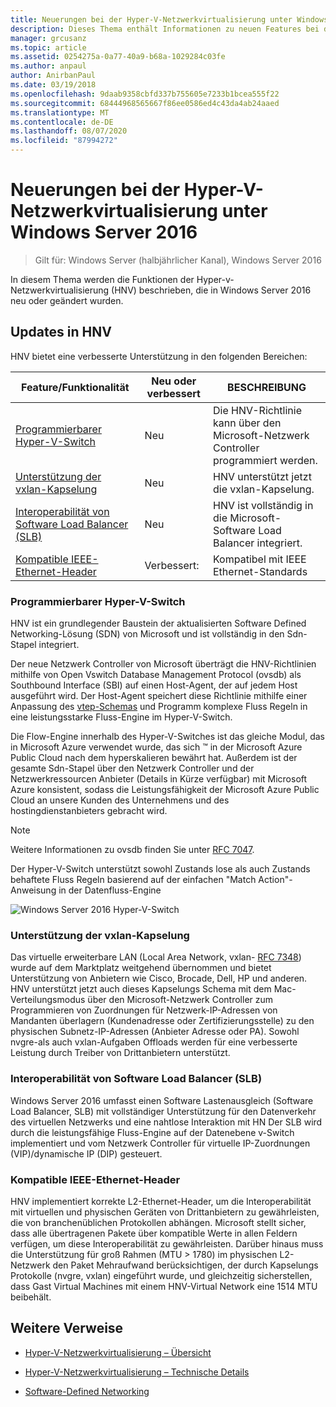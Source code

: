 ```yaml
---
title: Neuerungen bei der Hyper-V-Netzwerkvirtualisierung unter Windows Server 2016
description: Dieses Thema enthält Informationen zu neuen Features bei der Hyper-V-Netzwerkvirtualisierung unter Windows Server 2016.
manager: grcusanz
ms.topic: article
ms.assetid: 0254275a-0a77-40a9-b68a-1029284c03fe
ms.author: anpaul
author: AnirbanPaul
ms.date: 03/19/2018
ms.openlocfilehash: 9daab9358cbfd337b755605e7233b1bcea555f22
ms.sourcegitcommit: 68444968565667f86ee0586ed4c43da4ab24aaed
ms.translationtype: MT
ms.contentlocale: de-DE
ms.lasthandoff: 08/07/2020
ms.locfileid: "87994272"
---
```

# <a name="whats-new-in-hyper-v-network-virtualization-in-windows-server-2016"></a>Neuerungen bei der Hyper-V-Netzwerkvirtualisierung unter Windows Server 2016

>Gilt für: Windows Server (halbjährlicher Kanal), Windows Server 2016

In diesem Thema werden die Funktionen der Hyper-v-Netzwerkvirtualisierung (HNV) beschrieben, die in Windows Server 2016 neu oder geändert wurden.

## <a name="updates-in-hnv"></a><a name="BKMK_IPAM2012R2"></a>Updates in HNV
HNV bietet eine verbesserte Unterstützung in den folgenden Bereichen:

|Feature/Funktionalität|Neu oder verbessert|BESCHREIBUNG|
|--------------------------|-------------------|---------------|
|[Programmierbarer Hyper-V-Switch](../../../sdn/technologies/hyper-v-network-virtualization/../../../sdn/technologies/hyper-v-network-virtualization/../../../sdn/technologies/hyper-v-network-virtualization/../../../sdn/technologies/hyper-v-network-virtualization/whats-new-hyperv-network-virtualization-windows-server.md#SDN)|Neu|Die HNV-Richtlinie kann über den Microsoft-Netzwerk Controller programmiert werden.|
|[Unterstützung der vxlan-Kapselung](../../../sdn/technologies/hyper-v-network-virtualization/../../../sdn/technologies/hyper-v-network-virtualization/../../../sdn/technologies/hyper-v-network-virtualization/../../../sdn/technologies/hyper-v-network-virtualization/whats-new-hyperv-network-virtualization-windows-server.md#VXLAN)|Neu|HNV unterstützt jetzt die vxlan-Kapselung.|
|[Interoperabilität von Software Load Balancer (SLB)](../../../sdn/technologies/hyper-v-network-virtualization/../../../sdn/technologies/hyper-v-network-virtualization/../../../sdn/technologies/hyper-v-network-virtualization/../../../sdn/technologies/hyper-v-network-virtualization/whats-new-hyperv-network-virtualization-windows-server.md#SLB)|Neu|HNV ist vollständig in die Microsoft-Software Load Balancer integriert.|
|[Kompatible IEEE-Ethernet-Header](../../../sdn/technologies/hyper-v-network-virtualization/../../../sdn/technologies/hyper-v-network-virtualization/../../../sdn/technologies/hyper-v-network-virtualization/../../../sdn/technologies/hyper-v-network-virtualization/whats-new-hyperv-network-virtualization-windows-server.md#L2)|Verbessert:|Kompatibel mit IEEE Ethernet-Standards|

### <a name="programmable-hyper-v-switch"></a><a name="SDN"></a>Programmierbarer Hyper-V-Switch
HNV ist ein grundlegender Baustein der aktualisierten Software Defined Networking-Lösung (SDN) von Microsoft und ist vollständig in den Sdn-Stapel integriert.

Der neue Netzwerk Controller von Microsoft überträgt die HNV-Richtlinien mithilfe von Open Vswitch Database Management Protocol (ovsdb) als Southbound Interface (SBI) auf einen Host-Agent, der auf jedem Host ausgeführt wird. Der Host-Agent speichert diese Richtlinie mithilfe einer Anpassung des [vtep-Schemas](https://github.com/openvswitch/ovs/blob/master/vtep/vtep.ovsschema) und Programm komplexe Fluss Regeln in eine leistungsstarke Fluss-Engine im Hyper-V-Switch.

Die Flow-Engine innerhalb des Hyper-V-Switches ist das gleiche Modul, das in Microsoft Azure verwendet wurde, das sich &trade; in der Microsoft Azure Public Cloud nach dem hyperskalieren bewährt hat. Außerdem ist der gesamte Sdn-Stapel über den Netzwerk Controller und der Netzwerkressourcen Anbieter (Details in Kürze verfügbar) mit Microsoft Azure konsistent, sodass die Leistungsfähigkeit der Microsoft Azure Public Cloud an unsere Kunden des Unternehmens und des hostingdienstanbieters gebracht wird.

> [!NOTE]
> Weitere Informationen zu ovsdb finden Sie unter [RFC 7047](https://www.rfc-editor.org/info/rfc7047).

Der Hyper-V-Switch unterstützt sowohl Zustands lose als auch Zustands behaftete Fluss Regeln basierend auf der einfachen "Match Action"-Anweisung in der Datenfluss-Engine

![Windows Server 2016 Hyper-V-Switch](../../../media/what-s-new-in-hyper-v-network-virtualization-in-windows-server/HNVOverview.png)

### <a name="vxlan-encapsulation-support"></a><a name="VXLAN"></a>Unterstützung der vxlan-Kapselung
Das virtuelle erweiterbare LAN (Local Area Network, vxlan- [RFC 7348](https://www.rfc-editor.org/info/rfc7348)) wurde auf dem Marktplatz weitgehend übernommen und bietet Unterstützung von Anbietern wie Cisco, Brocade, Dell, HP und anderen. HNV unterstützt jetzt auch dieses Kapselungs Schema mit dem Mac-Verteilungsmodus über den Microsoft-Netzwerk Controller zum Programmieren von Zuordnungen für Netzwerk-IP-Adressen von Mandanten überlagern (Kundenadresse oder Zertifizierungsstelle) zu den physischen Subnetz-IP-Adressen (Anbieter Adresse oder PA). Sowohl nvgre-als auch vxlan-Aufgaben Offloads werden für eine verbesserte Leistung durch Treiber von Drittanbietern unterstützt.

### <a name="software-load-balancer-slb-interoperability"></a><a name="SLB"></a>Interoperabilität von Software Load Balancer (SLB)
Windows Server 2016 umfasst einen Software Lastenausgleich (Software Load Balancer, SLB) mit vollständiger Unterstützung für den Datenverkehr des virtuellen Netzwerks und eine nahtlose Interaktion mit HN Der SLB wird durch die leistungsfähige Fluss-Engine auf der Datenebene v-Switch implementiert und vom Netzwerk Controller für virtuelle IP-Zuordnungen (VIP)/dynamische IP (DIP) gesteuert.

### <a name="compliant-ieee-ethernet-headers"></a><a name="L2"></a>Kompatible IEEE-Ethernet-Header
HNV implementiert korrekte L2-Ethernet-Header, um die Interoperabilität mit virtuellen und physischen Geräten von Drittanbietern zu gewährleisten, die von branchenüblichen Protokollen abhängen. Microsoft stellt sicher, dass alle übertragenen Pakete über kompatible Werte in allen Feldern verfügen, um diese Interoperabilität zu gewährleisten. Darüber hinaus muss die Unterstützung für groß Rahmen (MTU > 1780) im physischen L2-Netzwerk den Paket Mehraufwand berücksichtigen, der durch Kapselungs Protokolle (nvgre, vxlan) eingeführt wurde, und gleichzeitig sicherstellen, dass Gast Virtual Machines mit einem HNV-Virtual Network eine 1514 MTU beibehält.

## <a name="additional-references"></a>Weitere Verweise

-   [Hyper-V-Netzwerkvirtualisierung – Übersicht](hyperv-network-virtualization-overview-windows-server.md)

-   [Hyper-V-Netzwerkvirtualisierung – Technische Details](hyperv-network-virtualization-technical-details-windows-server.md)

-   [Software-Defined Networking](../../software-defined-networking.md)